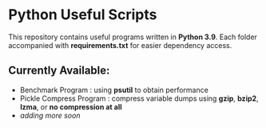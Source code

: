 # Python Useful Scripts #

This repository contains useful programs written in **Python 3.9**. Each folder accompanied with **requirements.txt** for easier dependency access.

## Currently Available: ##
* Benchmark Program : using **psutil** to obtain performance
* Pickle Compress Program : compress variable dumps using **gzip**, **bzip2**, **lzma**, or **no compression at all**
* *adding more soon*
